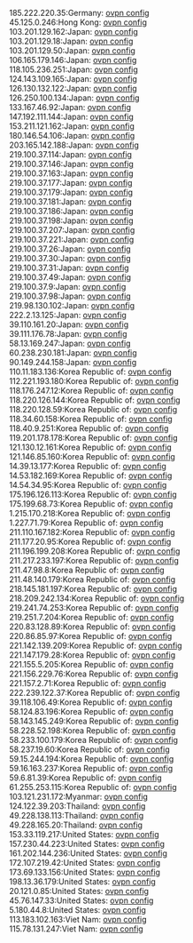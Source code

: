 185.222.220.35:Germany: [ovpn config](vpn/185_222_220_35.ovpn)  
45.125.0.246:Hong Kong: [ovpn config](vpn/45_125_0_246.ovpn)  
103.201.129.162:Japan: [ovpn config](vpn/103_201_129_162.ovpn)  
103.201.129.18:Japan: [ovpn config](vpn/103_201_129_18.ovpn)  
103.201.129.50:Japan: [ovpn config](vpn/103_201_129_50.ovpn)  
106.165.179.146:Japan: [ovpn config](vpn/106_165_179_146.ovpn)  
118.105.236.251:Japan: [ovpn config](vpn/118_105_236_251.ovpn)  
124.143.109.165:Japan: [ovpn config](vpn/124_143_109_165.ovpn)  
126.130.132.122:Japan: [ovpn config](vpn/126_130_132_122.ovpn)  
126.250.100.134:Japan: [ovpn config](vpn/126_250_100_134.ovpn)  
133.167.46.92:Japan: [ovpn config](vpn/133_167_46_92.ovpn)  
147.192.111.144:Japan: [ovpn config](vpn/147_192_111_144.ovpn)  
153.211.121.162:Japan: [ovpn config](vpn/153_211_121_162.ovpn)  
180.146.54.106:Japan: [ovpn config](vpn/180_146_54_106.ovpn)  
203.165.142.188:Japan: [ovpn config](vpn/203_165_142_188.ovpn)  
219.100.37.114:Japan: [ovpn config](vpn/219_100_37_114.ovpn)  
219.100.37.146:Japan: [ovpn config](vpn/219_100_37_146.ovpn)  
219.100.37.163:Japan: [ovpn config](vpn/219_100_37_163.ovpn)  
219.100.37.177:Japan: [ovpn config](vpn/219_100_37_177.ovpn)  
219.100.37.179:Japan: [ovpn config](vpn/219_100_37_179.ovpn)  
219.100.37.181:Japan: [ovpn config](vpn/219_100_37_181.ovpn)  
219.100.37.186:Japan: [ovpn config](vpn/219_100_37_186.ovpn)  
219.100.37.198:Japan: [ovpn config](vpn/219_100_37_198.ovpn)  
219.100.37.207:Japan: [ovpn config](vpn/219_100_37_207.ovpn)  
219.100.37.221:Japan: [ovpn config](vpn/219_100_37_221.ovpn)  
219.100.37.26:Japan: [ovpn config](vpn/219_100_37_26.ovpn)  
219.100.37.30:Japan: [ovpn config](vpn/219_100_37_30.ovpn)  
219.100.37.31:Japan: [ovpn config](vpn/219_100_37_31.ovpn)  
219.100.37.49:Japan: [ovpn config](vpn/219_100_37_49.ovpn)  
219.100.37.9:Japan: [ovpn config](vpn/219_100_37_9.ovpn)  
219.100.37.98:Japan: [ovpn config](vpn/219_100_37_98.ovpn)  
219.98.130.102:Japan: [ovpn config](vpn/219_98_130_102.ovpn)  
222.2.13.125:Japan: [ovpn config](vpn/222_2_13_125.ovpn)  
39.110.161.20:Japan: [ovpn config](vpn/39_110_161_20.ovpn)  
39.111.176.78:Japan: [ovpn config](vpn/39_111_176_78.ovpn)  
58.13.169.247:Japan: [ovpn config](vpn/58_13_169_247.ovpn)  
60.238.230.181:Japan: [ovpn config](vpn/60_238_230_181.ovpn)  
90.149.244.158:Japan: [ovpn config](vpn/90_149_244_158.ovpn)  
110.11.183.136:Korea Republic of: [ovpn config](vpn/110_11_183_136.ovpn)  
112.221.193.180:Korea Republic of: [ovpn config](vpn/112_221_193_180.ovpn)  
118.176.247.12:Korea Republic of: [ovpn config](vpn/118_176_247_12.ovpn)  
118.220.126.144:Korea Republic of: [ovpn config](vpn/118_220_126_144.ovpn)  
118.220.128.59:Korea Republic of: [ovpn config](vpn/118_220_128_59.ovpn)  
118.34.60.158:Korea Republic of: [ovpn config](vpn/118_34_60_158.ovpn)  
118.40.9.251:Korea Republic of: [ovpn config](vpn/118_40_9_251.ovpn)  
119.201.178.178:Korea Republic of: [ovpn config](vpn/119_201_178_178.ovpn)  
121.130.12.161:Korea Republic of: [ovpn config](vpn/121_130_12_161.ovpn)  
121.146.85.160:Korea Republic of: [ovpn config](vpn/121_146_85_160.ovpn)  
14.39.13.177:Korea Republic of: [ovpn config](vpn/14_39_13_177.ovpn)  
14.53.182.169:Korea Republic of: [ovpn config](vpn/14_53_182_169.ovpn)  
14.54.34.95:Korea Republic of: [ovpn config](vpn/14_54_34_95.ovpn)  
175.196.126.113:Korea Republic of: [ovpn config](vpn/175_196_126_113.ovpn)  
175.199.68.73:Korea Republic of: [ovpn config](vpn/175_199_68_73.ovpn)  
1.215.170.218:Korea Republic of: [ovpn config](vpn/1_215_170_218.ovpn)  
1.227.71.79:Korea Republic of: [ovpn config](vpn/1_227_71_79.ovpn)  
211.110.167.182:Korea Republic of: [ovpn config](vpn/211_110_167_182.ovpn)  
211.177.20.95:Korea Republic of: [ovpn config](vpn/211_177_20_95.ovpn)  
211.196.199.208:Korea Republic of: [ovpn config](vpn/211_196_199_208.ovpn)  
211.217.233.197:Korea Republic of: [ovpn config](vpn/211_217_233_197.ovpn)  
211.47.98.8:Korea Republic of: [ovpn config](vpn/211_47_98_8.ovpn)  
211.48.140.179:Korea Republic of: [ovpn config](vpn/211_48_140_179.ovpn)  
218.145.181.197:Korea Republic of: [ovpn config](vpn/218_145_181_197.ovpn)  
218.209.242.134:Korea Republic of: [ovpn config](vpn/218_209_242_134.ovpn)  
219.241.74.253:Korea Republic of: [ovpn config](vpn/219_241_74_253.ovpn)  
219.251.7.204:Korea Republic of: [ovpn config](vpn/219_251_7_204.ovpn)  
220.83.128.89:Korea Republic of: [ovpn config](vpn/220_83_128_89.ovpn)  
220.86.85.97:Korea Republic of: [ovpn config](vpn/220_86_85_97.ovpn)  
221.142.139.209:Korea Republic of: [ovpn config](vpn/221_142_139_209.ovpn)  
221.147.179.28:Korea Republic of: [ovpn config](vpn/221_147_179_28.ovpn)  
221.155.5.205:Korea Republic of: [ovpn config](vpn/221_155_5_205.ovpn)  
221.156.229.76:Korea Republic of: [ovpn config](vpn/221_156_229_76.ovpn)  
221.157.2.71:Korea Republic of: [ovpn config](vpn/221_157_2_71.ovpn)  
222.239.122.37:Korea Republic of: [ovpn config](vpn/222_239_122_37.ovpn)  
39.118.106.49:Korea Republic of: [ovpn config](vpn/39_118_106_49.ovpn)  
58.124.83.196:Korea Republic of: [ovpn config](vpn/58_124_83_196.ovpn)  
58.143.145.249:Korea Republic of: [ovpn config](vpn/58_143_145_249.ovpn)  
58.228.52.198:Korea Republic of: [ovpn config](vpn/58_228_52_198.ovpn)  
58.233.100.179:Korea Republic of: [ovpn config](vpn/58_233_100_179.ovpn)  
58.237.19.60:Korea Republic of: [ovpn config](vpn/58_237_19_60.ovpn)  
59.15.244.194:Korea Republic of: [ovpn config](vpn/59_15_244_194.ovpn)  
59.16.163.237:Korea Republic of: [ovpn config](vpn/59_16_163_237.ovpn)  
59.6.81.39:Korea Republic of: [ovpn config](vpn/59_6_81_39.ovpn)  
61.255.253.115:Korea Republic of: [ovpn config](vpn/61_255_253_115.ovpn)  
103.121.231.172:Myanmar: [ovpn config](vpn/103_121_231_172.ovpn)  
124.122.39.203:Thailand: [ovpn config](vpn/124_122_39_203.ovpn)  
49.228.138.113:Thailand: [ovpn config](vpn/49_228_138_113.ovpn)  
49.228.165.20:Thailand: [ovpn config](vpn/49_228_165_20.ovpn)  
153.33.119.217:United States: [ovpn config](vpn/153_33_119_217.ovpn)  
157.230.44.223:United States: [ovpn config](vpn/157_230_44_223.ovpn)  
161.202.144.236:United States: [ovpn config](vpn/161_202_144_236.ovpn)  
172.107.219.42:United States: [ovpn config](vpn/172_107_219_42.ovpn)  
173.69.133.156:United States: [ovpn config](vpn/173_69_133_156.ovpn)  
198.13.36.179:United States: [ovpn config](vpn/198_13_36_179.ovpn)  
20.121.0.85:United States: [ovpn config](vpn/20_121_0_85.ovpn)  
45.76.147.33:United States: [ovpn config](vpn/45_76_147_33.ovpn)  
5.180.44.8:United States: [ovpn config](vpn/5_180_44_8.ovpn)  
113.183.102.163:Viet Nam: [ovpn config](vpn/113_183_102_163.ovpn)  
115.78.131.247:Viet Nam: [ovpn config](vpn/115_78_131_247.ovpn)  
